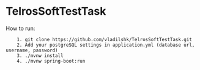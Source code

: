 # TelrosSoftTestTask

How to run:
        
        1. git clone https://github.com/vladilshk/TelrosSoftTestTask.git
        2. Add your postgreSQL settings in application.yml (database url, username, password)
        3. ./mvnw install
        4. ./mvnw spring-boot:run
